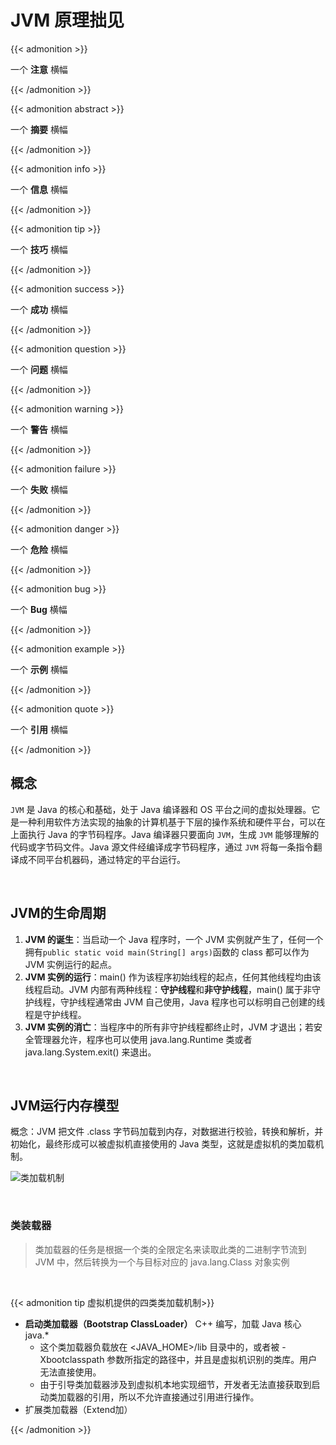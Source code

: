 # JVM 原理拙见


{{< admonition >}} 

一个 **注意** 横幅

{{< /admonition >}}

{{< admonition abstract >}} 

一个 **摘要** 横幅

{{< /admonition >}}

{{< admonition info >}}

 一个 **信息** 横幅 

{{< /admonition >}}

{{< admonition tip >}}

 一个 **技巧** 横幅 

{{< /admonition >}}

{{< admonition success >}}

 一个 **成功** 横幅 

{{< /admonition >}}

{{< admonition question >}}

 一个 **问题** 横幅 

{{< /admonition >}}

{{< admonition warning >}}

 一个 **警告** 横幅 

{{< /admonition >}}

{{< admonition failure >}}

 一个 **失败** 横幅 

{{< /admonition >}}

{{< admonition danger >}}

 一个 **危险** 横幅 

{{< /admonition >}}

{{< admonition bug >}}

 一个 **Bug** 横幅 

{{< /admonition >}}

{{< admonition example >}}

 一个 **示例** 横幅 

{{< /admonition >}}

{{< admonition quote >}}

 一个 **引用** 横幅 

{{< /admonition >}}

<!--more-->

## 概念

`JVM` 是 Java 的核心和基础，处于 Java 编译器和 OS 平台之间的虚拟处理器。它是一种利用软件方法实现的抽象的计算机基于下层的操作系统和硬件平台，可以在上面执行 Java 的字节码程序。Java 编译器只要面向 `JVM`，生成 `JVM` 能够理解的代码或字节码文件。Java 源文件经编译成字节码程序，通过 `JVM` 将每一条指令翻译成不同平台机器码，通过特定的平台运行。

<br>

## JVM的生命周期

1. **JVM 的诞生**：当启动一个 Java 程序时，一个 JVM 实例就产生了，任何一个拥有`public static void main(String[] args)`函数的 class 都可以作为 JVM 实例运行的起点。
2. **JVM 实例的运行**：main() 作为该程序初始线程的起点，任何其他线程均由该线程启动。JVM 内部有两种线程：**守护线程**和**非守护线程**，main() 属于非守护线程，守护线程通常由 JVM 自己使用，Java 程序也可以标明自己创建的线程是守护线程。
3. **JVM 实例的消亡**：当程序中的所有非守护线程都终止时，JVM 才退出；若安全管理器允许，程序也可以使用 java.lang.Runtime 类或者 java.lang.System.exit() 来退出。

<br>

## JVM运行内存模型

概念：JVM 把文件 .class 字节码加载到内存，对数据进行校验，转换和解析，并初始化，最终形成可以被虚拟机直接使用的 Java 类型，这就是虚拟机的类加载机制。

![类加载机制](https://cdn.jsdelivr.net/gh/Turbo-King/images/%E7%B1%BB%E5%8A%A0%E8%BD%BD%E6%9C%BA%E5%88%B6.jpeg "类加载机制")

<br>

### 类装载器

> 类加载器的任务是根据一个类的全限定名来读取此类的二进制字节流到 JVM 中，然后转换为一个与目标对应的 java.lang.Class 对象实例

<br>

{{< admonition tip 虚拟机提供的四类类加载机制>}}

-  **启动类加载器（Bootstrap ClassLoader）** C++ 编写，加载 Java 核心 java.*
    - 这个类加载器负载放在 <JAVA_HOME>/lib 目录中的，或者被 -Xbootclasspath 参数所指定的路径中，并且是虚拟机识别的类库。用户无法直接使用。
    - 由于引导类加载器涉及到虚拟机本地实现细节，开发者无法直接获取到启动类加载器的引用，所以不允许直接通过引用进行操作。
- 扩展类加载器（Extend加）

{{< /admonition >}}










